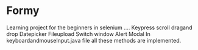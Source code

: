 # Formy
Learning project for the beginners in selenium ....
Keypress
scroll
dragand drop
Datepicker
Fileupload
Switch window
Alert
Modal
In keyboardandmouseInput.java file all these methods are implemented.
